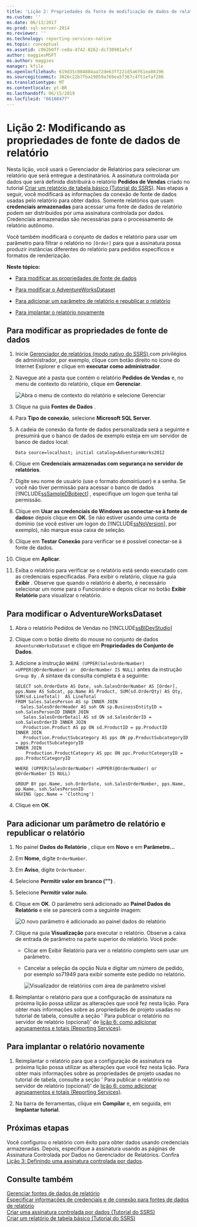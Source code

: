 ```yaml
---
title: 'Lição 2: Propriedades da fonte de modificação de dados de relatório | Microsoft Docs'
ms.custom: ''
ms.date: 06/13/2017
ms.prod: sql-server-2014
ms.reviewer: ''
ms.technology: reporting-services-native
ms.topic: conceptual
ms.assetid: c962b0ff-ce8a-4742-8262-dc730901afcf
author: maggiesMSFT
ms.author: maggies
manager: kfile
ms.openlocfilehash: 619d35c084884aa72de63ff221d5a6f61ea86196
ms.sourcegitcommit: 3026c22b7fba19059a769ea5f367c4f51efaf286
ms.translationtype: MT
ms.contentlocale: pt-BR
ms.lasthandoff: 06/15/2019
ms.locfileid: "66108477"
---
```

# <a name="lesson-2-modifying-the-report-data-source-properties"></a>Lição 2: Modificando as propriedades de fonte de dados de relatório
  Nesta lição, você usará o Gerenciador de Relatórios para selecionar um relatório que será entregue a destinatários. A assinatura controlada por dados que será definida distribuirá o relatório **Pedidos de Vendas** criado no tutorial [Criar um relatório de tabela básico &#40;Tutorial do SSRS&#41;](../reporting-services/create-a-basic-table-report-ssrs-tutorial.md). Nas etapas a seguir, você modificará as informações da conexão de fonte de dados usadas pelo relatório para obter dados. Somente relatórios que usam **credenciais armazenadas** para acessar uma fonte de dados de relatório podem ser distribuídos por uma assinatura controlada por dados. Credenciais armazenadas são necessárias para o processamento de relatório autônomo.  
  
 Você também modificará o conjunto de dados e relatório para usar um parâmetro para filtrar o relatório no `[Order]` para que a assinatura possa produzir instâncias diferentes do relatório para pedidos específicos e formatos de renderização.  
  
 **Neste tópico:**  
  
-   [Para modificar as propriedades de fonte de dados](#bkmk_modify_datasource)  
  
-   [Para modificar o AdventureWorksDataset](#bkmk_modify_dataset)  
  
-   [Para adicionar um parâmetro de relatório e republicar o relatório](#bkmk_add_reportparameter)  
  
-   [Para implantar o relatório novamente](#bkmk_redeploy)  
  
##  <a name="bkmk_modify_datasource"></a> Para modificar as propriedades de fonte de dados  
  
1.  Inicie [Gerenciador de relatórios &#40;modo nativo do SSRS&#41; ](../../2014/reporting-services/report-manager-ssrs-native-mode.md) com privilégios de administrador, por exemplo, clique com botão direito no ícone do Internet Explorer e clique em **executar como administrador**.  
  
2.  Navegue até a pasta que contém o relatório **Pedidos de Vendas** e, no menu de contexto do relatório, clique em **Gerenciar**.  
  
     ![Abra o menu de contexto do relatório e selecione Gerenciar](../../2014/tutorials/media/ssrs-tutorial-datadriven-manage-report.gif "abrir o menu de contexto do relatório e selecionar gerenciar")  
  
3.  Clique na guia **Fontes de Dados** .  
  
4.  Para **Tipo de conexão**, selecione **Microsoft SQL Server**.  
  
5.  A cadeia de conexão da fonte de dados personalizada será a seguinte e presumirá que o banco de dados de exemplo esteja em um servidor de banco de dados local:  
  
    ```  
    Data source=localhost; initial catalog=AdventureWorks2012  
    ```  
  
6.  Clique em **Credenciais armazenadas com segurança no servidor de relatórios**.  
  
7.  Digite seu nome de usuário (use o formato *domain\user*) e a senha. Se você não tiver permissão para acessar o banco de dados [!INCLUDE[ssSampleDBobject](../includes/sssampledbobject-md.md)] , especifique um logon que tenha tal permissão.  
  
8.  Clique em **Usar as credenciais do Windows ao conectar-se à fonte de dados**e depois clique em **OK**. Se não estiver usando uma conta de domínio (se você estiver um logon do [!INCLUDE[ssNoVersion](../includes/ssnoversion-md.md)], por exemplo), não marque essa caixa de seleção.  
  
9. Clique em **Testar Conexão** para verificar se é possível conectar-se à fonte de dados.  
  
10. Clique em **Aplicar**.  
  
11. Exiba o relatório para verificar se o relatório está sendo executado com as credenciais especificadas. Para exibir o relatório, clique na guia **Exibir** . Observe que quando o relatório é aberto, é necessário selecionar um nome para o Funcionário e depois clicar no botão **Exibir Relatório** para visualizar o relatório.  
  
##  <a name="bkmk_modify_dataset"></a> Para modificar o AdventureWorksDataset  
  
1.  Abra o relatório Pedidos de Vendas no [!INCLUDE[ssBIDevStudio](../includes/ssbidevstudio-md.md)]  
  
2.  Clique com o botão direito do mouse no conjunto de dados `AdventureWorksDataset` e clique em **Propriedades do Conjunto de Dados**.  
  
3.  Adicione a instrução `WHERE (UPPER(SalesOrderNumber) =UPPER(@OrderNumber) or  @OrderNumber IS NULL)` antes da instrução `Group By` . A sintaxe da consulta completa é a seguinte:  
  
    ```  
    SELECT soh.OrderDate AS Date, soh.SalesOrderNumber AS [Order], pps.Name AS Subcat, pp.Name AS Product, SUM(sd.OrderQty) AS Qty, SUM(sd.LineTotal)  AS LineTotal  
    FROM Sales.SalesPerson AS sp INNER JOIN  
      Sales.SalesOrderHeader AS soh ON sp.BusinessEntityID = soh.SalesPersonID INNER JOIN  
       Sales.SalesOrderDetail AS sd ON sd.SalesOrderID = soh.SalesOrderID INNER JOIN  
       Production.Product AS pp ON sd.ProductID = pp.ProductID  
    INNER JOIN  
       Production.ProductSubcategory AS pps ON pp.ProductSubcategoryID = pps.ProductSubcategoryID   
    INNER JOIN  
        Production.ProductCategory AS ppc ON ppc.ProductCategoryID = pps.ProductCategoryID  
  
    WHERE (UPPER(SalesOrderNumber) =UPPER(@OrderNumber) or  @OrderNumber IS NULL)  
  
    GROUP BY ppc.Name, soh.OrderDate, soh.SalesOrderNumber, pps.Name, pp.Name, soh.SalesPersonID  
    HAVING (ppc.Name = 'Clothing')  
    ```  
  
4.  Clique em **OK**.  
  
##  <a name="bkmk_add_reportparameter"></a> Para adicionar um parâmetro de relatório e republicar o relatório  
  
1.  No painel **Dados do Relatório** , clique em **Novo** e em **Parâmetro...**  
  
2.  Em **Nome**, digite `OrderNumber`.  
  
3.  Em **Aviso**, digite `OrderNumber`.  
  
4.  Selecione **Permitir valor em branco ("")** .  
  
5.  Selecione **Permitir valor nulo**.  
  
6.  Clique em **OK**. O parâmetro será adicionado ao **Painel Dados do Relatório** e ele se parecerá com a seguinte imagem:  
  
     ![O novo parâmetro é adicionado ao painel dados do relatório](../../2014/tutorials/media/ssrs-tutorial-datadriven-parameter.gif "o novo parâmetro é adicionado ao painel dados do relatório")  
  
7.  Clique na guia **Visualização** para executar o relatório. Observe a caixa de entrada de parâmetro na parte superior do relatório. Você pode:  
  
    -   Clicar em Exibir Relatório para ver o relatório completo sem usar um parâmetro.  
  
    -   Cancelar a seleção da opção Nula e digitar um número de pedido, por exemplo so71949 para exibir somente este pedido no relatório.  
  
         ![Visualizador de relatórios com área de parâmetro visível](../../2014/tutorials/media/ssrs-tutorial-datadriven-reportviewer-parameter.gif "Visualizador de relatórios com área de parâmetro visível")  
  
8.  Reimplantar o relatório para que a configuração de assinatura na próxima lição possa utilizar as alterações que você fez nesta lição. Para obter mais informações sobre as propriedades de projeto usadas no tutorial de tabela, consulte a seção ' Para publicar o relatório no servidor de relatório (opcional)' de [lição 6: como adicionar agrupamentos e totais &#40;Reporting Services&#41;](../reporting-services/lesson-6-adding-grouping-and-totals-reporting-services.md).  
  
##  <a name="bkmk_redeploy"></a> Para implantar o relatório novamente  
  
1.  Reimplantar o relatório para que a configuração de assinatura na próxima lição possa utilizar as alterações que você fez nesta lição. Para obter mais informações sobre as propriedades de projeto usadas no tutorial de tabela, consulte a seção ' Para publicar o relatório no servidor de relatório (opcional)' de [lição 6: como adicionar agrupamentos e totais &#40;Reporting Services&#41;](../reporting-services/lesson-6-adding-grouping-and-totals-reporting-services.md).  
  
2.  Na barra de ferramentas, clique em **Compilar** e, em seguida, em **Implantar tutorial**.  
  
## <a name="next-steps"></a>Próximas etapas  
 Você configurou o relatório com êxito para obter dados usando credenciais armazenadas. Depois, especifique a assinatura usando as páginas de Assinatura Controlada por Dados no Gerenciador de Relatórios. Confira [Lição 3: Definindo uma assinatura controlada por dados](../reporting-services/lesson-3-defining-a-data-driven-subscription.md).  
  
## <a name="see-also"></a>Consulte também  
 [Gerenciar fontes de dados de relatório](report-data/manage-report-data-sources.md)   
 [Especificar informações de credenciais e de conexão para fontes de dados de relatório](report-data/specify-credential-and-connection-information-for-report-data-sources.md)   
 [Criar uma assinatura controlada por dados &#40;Tutorial do SSRS&#41;](../reporting-services/create-a-data-driven-subscription-ssrs-tutorial.md)   
 [Criar um relatório de tabela básico &#40;Tutorial do SSRS&#41;](../reporting-services/create-a-basic-table-report-ssrs-tutorial.md)  
  
  
